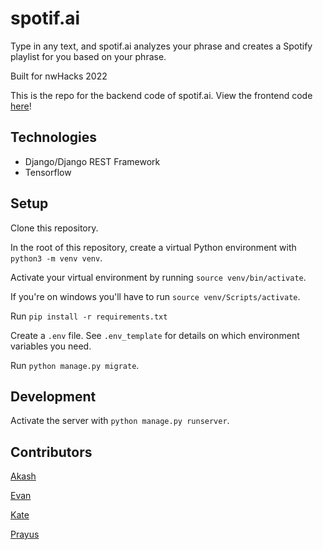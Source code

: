 # spotif.ai

Type in any text, and spotif.ai analyzes your phrase and creates a Spotify playlist for you based on your phrase.

Built for nwHacks 2022

This is the repo for the backend code of spotif.ai. View the frontend code [here](https://github.com/Evanyl/spotifai-front)!

## Technologies

- Django/Django REST Framework
- Tensorflow

## Setup

Clone this repository.

In the root of this repository, create a virtual Python environment with `python3 -m venv venv`.

Activate your virtual environment by running `source venv/bin/activate`.

If you're on windows you'll have to run `source venv/Scripts/activate`.

Run `pip install -r requirements.txt`

Create a `.env` file. See `.env_template` for details on which environment variables you need.

Run `python manage.py migrate`.

## Development

Activate the server with `python manage.py runserver`.

## Contributors

[Akash](https://github.com/Akash2002)

[Evan](https://github.com/Evanyl)

[Kate](https://github.com/katejh)

[Prayus](https://github.com/PrayusShrestha)
